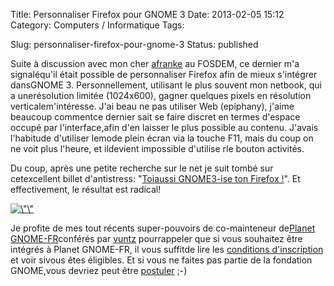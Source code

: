 Title: Personnaliser Firefox pour GNOME 3
Date: 2013-02-05 15:12
Category: Computers / Informatique
Tags:

Slug: personnaliser-firefox-pour-gnome-3
Status: published

Suite à discussion avec mon cher [afranke](\%22http://www.alexandrefranke.com\%22) au FOSDEM, ce dernier m'a signaléqu'il était possible de personnaliser Firefox afin de mieux s'intégrer dansGNOME 3. Personnellement, utilisant le plus souvent mon netbook, qui a unerésolution limitée (1024x600), gagner quelques pixels en résolution verticalem'intéresse. J'ai beau ne pas utiliser Web (epiphany), j'aime beaucoup commentce dernier sait se faire discret en termes d'espace occupé par l'interface,afin d'en laisser le plus possible au contenu. J'avais l'habitude d'utiliser lemode plein écran via la touche F11, mais du coup on ne voit plus l'heure, et ildevient impossible d'utilise rle bouton activités.

Du coup, après une petite recherche sur le net je suit tombé sur cetexcellent billet d'antistress: "[Toiaussi GNOME3-ise ton Firefox !](\%22http://libre-ouvert.toile-libre.org/index.php?article117/toi-aussi-gnome3-firefox-adwaita-htitle-movable-firefox-button-tab-bar-omnibar\%22)". Et effectivement, le résultat est radical!

[![\\"\\"](\%22/public/gnome/.GNOME_3_d_Firefox_m.jpg\%22 "\"Firefox")](\%22/public/gnome/GNOME_3_d_Firefox.png\%22)

Je profite de mes tout récents super-pouvoirs de co-mainteneur de[Planet GNOME-FR](\%22http://planete.gnomefr.org/\%22)conférés par [vuntz](\%22http://www.vuntz.net\%22) pourrappeler que si vous souhaitez être intégrés à Planet GNOME-FR, il vous suffitde lire les [conditions d'inscription](\%22http://live.gnome.org/PlanetGnome\%22) et voir sivous êtes éligibles. Et si vous ne faites pas partie de la fondation GNOME,vous devriez peut être [postuler](\%22http://www.gnome.org/foundation/membership/\%22) ;-)
